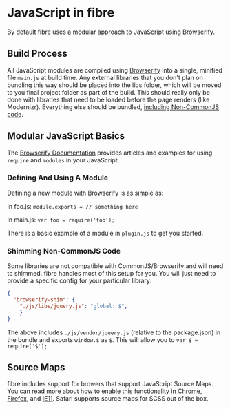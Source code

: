# JavaScript in fibre
By default fibre uses a modular approach to JavaScript using [Browserify](http://browserify.org/).

## Build Process
All JavaScript modules are compiled using [Browserify](http://browserify.org/) into a single, minified file `main.js` at build time. Any external libraries that you don't plan on bundling this way should be placed into the libs folder, which will be moved to you final project folder as part of the build. This should really only be done with libraries that need to be loaded before the page renders (like Modernizr). Everything else should be bundled, [including Non-CommonJS code](#shimming-non-commonjs-code).

## Modular JavaScript Basics
The [Browserify Documentation](http://browserify.org/articles.html) provides articles and examples for using `require` and `modules` in your JavaScript.

### Defining And Using A Module
Defining a new module with Browserify is as simple as:

In foo.js:
`module.exports = // something here`

In main.js:
`var foo = require('foo');`

There is a basic example of a module in `plugin.js` to get you started.

### Shimming Non-CommonJS Code
Some libraries are not compatible with CommonJS/Browserify and will need to shimmed. fibre handles most of this setup for you. You will just need to provide a specific config for your particular library:

```json
{
  "browserify-shim": {
    "./js/libs/jquery.js": "global: $",
    }
}
```

The above includes `./js/vendor/jquery.js` (relative to the package.json) in the bundle and exports `window.$` as `$`. This will allow you to `var $ = require('$');`

## Source Maps
fibre includes support for browers that support JavaScript Source Maps. You can read more about how to enable this functionality in [Chrome](https://developer.chrome.com/devtools/docs/javascript-debugging#source-maps), [Firefox](https://developer.mozilla.org/en-US/docs/Tools/Debugger/How_to/Use_a_source_map), and [IE11](https://msdn.microsoft.com/en-US/library/ie/dn255007(v=vs.85)#source_maps). Safari supports source maps for SCSS out of the box.